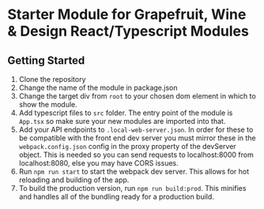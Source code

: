# Starter Module for Grapefruit, Wine & Design React/Typescript Modules

## Getting Started
1. Clone the repository
2. Change the name of the module in package.json
3. Change the target div from ```root``` to your chosen dom element in which to show the module.
4. Add typescript files to ```src``` folder. The entry point of the module is ```App.tsx``` so make sure your new modules are imported into that.
5. Add your API endpoints to ```.local-web-server.json```. In order for these to be compatible with the front end dev server you must mirror these in the ```webpack.config.json``` config in the proxy property of the devServer object. This is needed so you can send requests to localhost:8000 from localhost:8080, else you may have CORS issues.
6. Run ```npm run start``` to start the webpack dev server. This allows for hot reloading and building of the app. 
7. To build the production version, run ```npm run build:prod```. This minifies and handles all of the bundling ready for a production build.